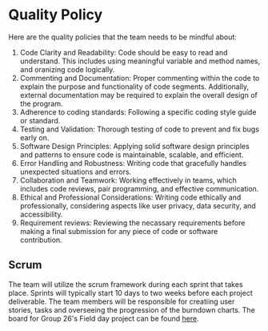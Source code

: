 # Quality Policy

Here are the quality policies that the team needs to be mindful about:
1. Code Clarity and Readability: Code should be easy to read and understand. This includes using meaningful variable and method names, and oranizing code logically.
2. Commenting and Documentation: Proper commenting within the code to explain the purpose and functionality of code segments. Additionally, external documentation may be required to explain the overall design of the program.
3. Adherence to coding standards: Following a specific coding style guide or standard.
4. Testing and Validation: Thorough testing of code to prevent and fix bugs early on.
5. Software Design Principles: Applying solid software design principles and patterns to ensure code is maintainable, scalable, and efficient.
6. Error Handling and Robustness: Writing code that gracefully handles unexpected situations and errors.
7. Collaboration and Teamwork: Working effectively in teams, which includes code reviews, pair programming, and effective communication.
8. Ethical and Professional Considerations: Writing code ethically and professionally, considering aspects like user privacy, data security, and accessibility.
9. Requirement reviews: Reviewing the necassary requirements before making a final submission for any piece of code or software contribution.

## Scrum
The team will utilize the scrum framework during each sprint that takes place. Sprints will typically start 10 days to two weeks before each project deliverable. The team members will be responsible for creatiing user stories, tasks and overseeing the progression of the burndown charts.
The board for Group 26's Field day project can be found [here](https://tree.taiga.io/project/qknowles-project-plan/timeline/).
